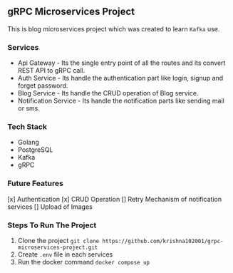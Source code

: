 ## gRPC Microservices Project

This is blog microservices project which was created to learn `Kafka` use.

### Services

- Api Gateway - Its the single entry point of all the routes and its convert REST API to gRPC call.
- Auth Service - Its handle the authentication part like login, signup and forget password.
- Blog Service - Its handle the CRUD operation of Blog service.
- Notification Service - Its handle the notification parts like sending mail or sms.

### Tech Stack

- Golang
- PostgreSQL
- Kafka
- gRPC

### Future Features

[x] Authentication
[x] CRUD Operation
[] Retry Mechanism of notification services
[] Upload of Images

### Steps To Run The Project

1. Clone the project
   `git clone https://github.com/krishna102001/grpc-microservices-project.git`
2. Create `.env` file in each services
3. Run the docker command
   `docker compose up`
